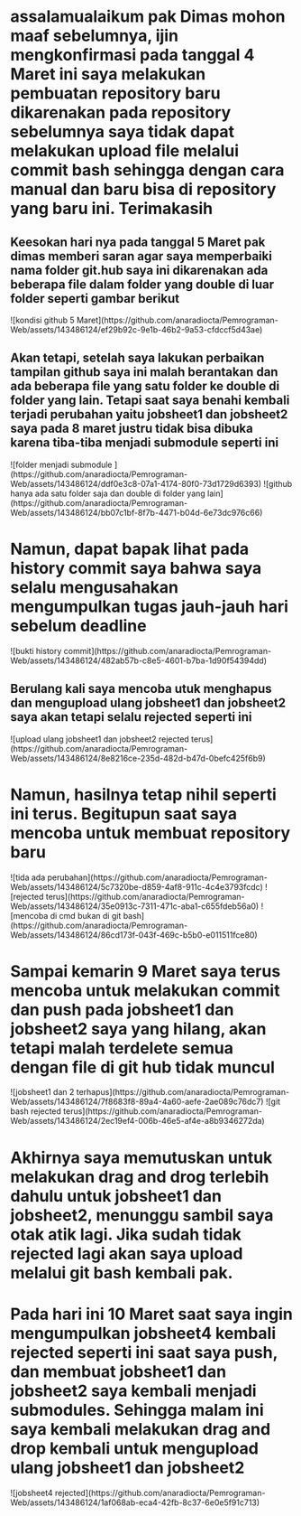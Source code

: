 <h1>assalamualaikum pak Dimas mohon maaf sebelumnya, ijin mengkonfirmasi pada tanggal 4 Maret ini saya melakukan pembuatan repository baru dikarenakan pada repository sebelumnya saya tidak dapat melakukan upload file melalui commit bash sehingga dengan cara manual dan baru bisa di repository yang baru ini. Terimakasih</h1>
<h2>Keesokan hari nya pada tanggal 5 Maret pak dimas memberi saran agar saya memperbaiki nama folder git.hub saya ini dikarenakan ada beberapa file dalam folder yang double di luar folder seperti gambar berikut</h2>
![kondisi github 5 Maret](https://github.com/anaradiocta/Pemrograman-Web/assets/143486124/ef29b92c-9e1b-46b2-9a53-cfdccf5d43ae)
<h2>Akan tetapi, setelah saya lakukan perbaikan tampilan github saya ini malah berantakan dan ada beberapa file yang satu folder ke double di folder yang lain. Tetapi saat saya benahi kembali terjadi perubahan yaitu jobsheet1 dan jobsheet2 saya pada 8 maret justru tidak bisa dibuka karena tiba-tiba menjadi submodule seperti ini</h2>
![folder menjadi submodule ](https://github.com/anaradiocta/Pemrograman-Web/assets/143486124/ddf0e3c8-07a1-4174-80f0-73d1729d6393)
![github hanya ada satu folder saja dan double di folder yang lain](https://github.com/anaradiocta/Pemrograman-Web/assets/143486124/bb07c1bf-8f7b-4471-b04d-6e73dc976c66)
<h1>Namun, dapat bapak lihat pada history commit saya bahwa saya selalu mengusahakan mengumpulkan tugas jauh-jauh hari sebelum deadline</h1>
![bukti history commit](https://github.com/anaradiocta/Pemrograman-Web/assets/143486124/482ab57b-c8e5-4601-b7ba-1d90f54394dd)
<h2>Berulang kali saya mencoba utuk menghapus dan mengupload ulang jobsheet1 dan jobsheet2 saya akan tetapi selalu rejected seperti ini</h2>
![upload ulang jobsheet1 dan jobsheet2 rejected terus](https://github.com/anaradiocta/Pemrograman-Web/assets/143486124/8e8216ce-235d-482d-b47d-0befc425f6b9)
<h1>Namun, hasilnya tetap nihil seperti ini terus. Begitupun saat saya mencoba untuk membuat repository baru</h1>
![tida ada perubahan](https://github.com/anaradiocta/Pemrograman-Web/assets/143486124/5c7320be-d859-4af8-911c-4c4e3793fcdc)
![rejected terus](https://github.com/anaradiocta/Pemrograman-Web/assets/143486124/35e0913c-7311-471c-aba1-c655fdeb56a0)
![mencoba di cmd bukan di git bash](https://github.com/anaradiocta/Pemrograman-Web/assets/143486124/86cd173f-043f-469c-b5b0-e011511fce80)
<h1>Sampai kemarin 9 Maret saya terus mencoba untuk melakukan commit dan push pada jobsheet1 dan jobsheet2 saya yang hilang, akan tetapi malah terdelete semua dengan file di git hub tidak muncul</h1>
![jobsheet1 dan 2 terhapus](https://github.com/anaradiocta/Pemrograman-Web/assets/143486124/7f8683f8-89a4-4a60-aefe-2ae089c76dc7)
![git bash rejected terus](https://github.com/anaradiocta/Pemrograman-Web/assets/143486124/2ec19ef4-006b-46e5-af4e-a8b9346272da)
<h1>Akhirnya saya memutuskan untuk melakukan drag and drog terlebih dahulu untuk jobsheet1 dan jobsheet2, menunggu sambil saya otak atik lagi. Jika sudah tidak rejected lagi akan saya upload melalui git bash kembali pak.</h1>
<h1>Pada hari ini 10 Maret saat saya ingin mengumpulkan jobsheet4 kembali rejected seperti ini saat saya push, dan membuat jobsheet1 dan jobsheet2 saya kembali menjadi submodules. Sehingga malam ini saya kembali melakukan drag and drop kembali untuk mengupload ulang jobsheet1 dan jobsheet2</h1>
![jobsheet4 rejected](https://github.com/anaradiocta/Pemrograman-Web/assets/143486124/1af068ab-eca4-42fb-8c37-6e0e5f91c713)



